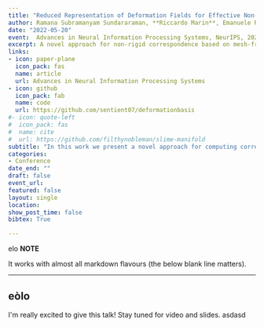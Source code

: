 ```yaml
---
title: "Reduced Representation of Deformation Fields for Effective Non-rigid Shape Matching"
author: Ramana Subramanyam Sundararaman, **Riccardo Marin**, Emanuele Rodolà, Maks Ovsjanikov
date: "2022-05-20"
event:  Advances in Neural Information Processing Systems, NeurIPS, 2022
excerpt: A novel approach for non-rigid correspondence based on mesh-free methods.
links:
- icon: paper-plane
  icon_pack: fas
  name: article
  url: Advances in Neural Information Processing Systems
- icon: github
  icon_pack: fab
  name: code
  url: https://github.com/sentient07/deformationbasis
#- icon: quote-left
#  icon_pack: fas
#  name: cite
#  url: https://github.com/filthynobleman/slime-manifold
subtitle: "In this work we present a novel approach for computing correspondences between non-rigid objects, by exploiting a reduced representation of deformation fields. Different from existing works that represent deformation fields by training a general-purpose neural network, we advocate for an approximation based on mesh-free methods. By letting the network learn deformation parameters at a sparse set of positions in space (nodes), we reconstruct the continuous deformation field in a closed-form with guaranteed smoothness. With this reduction in degrees of freedom, we show significant improvement in terms of data-efficiency thus enabling limited supervision. Furthermore, our approximation provides direct access to first-order derivatives of deformation fields, which facilitates enforcing desirable regularization effectively. Our resulting model has high expressive power and is able to capture complex deformations. We illustrate its effectiveness through state-of-the-art results across multiple deformable shape matching benchmarks. Our code and data are publicly available at: https://github.com/Sentient07/DeformationBasis."
categories:
- Conference
date_end: ""
draft: false
event_url: 
featured: false
layout: single
location: 
show_post_time: false
bibtex: True

---
```


elo
**NOTE**

It works with almost all markdown flavours (the below blank line matters).

---
eòlo
---

I'm really excited to give this talk! Stay tuned for video and slides.
asdasd